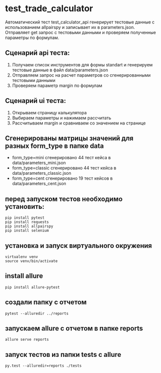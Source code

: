 # test_trade_calculator
 Автоматический тест test_calculator_api генерирует тестовые данные с использованием allpairspy и записывает их в parameters.json. 
 Отправляет get запрос с тестовыми данными и проверяем полученные параметры по формулам.

## Сценарий api теста:
 1. Получаем список инструментов для формы standart и генерируем тестовые данные в файл data/parameters.json
 2. Отправляем запрос на расчет параметров со сгенерированными тестовыми данными
 3. Проверяем параметр margin по формулам

## Сценарий ui теста:
 1. Открываем страницу калькулятора
 2. Выбираем параметры и нажимаем рассчитать
 3. Рассчитываем margin и сравниваем со значением на странице


## Cгенерированы матрицы значений для разных form_type в папке data 
 - form_type=mini сгенерировано 44 тест кейса в data/parameters_mini.json
 - form_type=classic сгенерировано 44 тест кейса в data/parameters_classic.json
 - form_type=cent сгенерировано 19 тест кейсов в data/parameters_cent.json


## перед запуском тестов необходимо установить:
 ```
 pip install pytest
 pip install requests
 pip install allpairspy
 pip install selenium
 ```
## установка и запуск виртуального окружения
```
virtualenv venv
source venv/bin/activate
```
## install allure
`
pip install allure-pytest
`
## создали папку с отчетом
`
pytest --alluredir ../reports
`
## запускаем allure с отчетом в папке reports
`
allure serve reports
`
## запуск тестов из папки tests с allure
`
py.test --alluredir=reports ./tests
`
